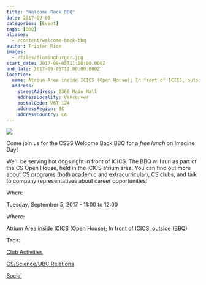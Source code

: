 ```yaml
---
title: "Welcome Back BBQ"
date: 2017-09-03
categories: [Event]
tags: [BBQ]
aliases:
  - /content/welcome-back-bbq
author: Tristan Rice
images:
  - /files/flamingburger.jpg
start_date: 2017-09-05T11:00:00.000Z
end_date: 2017-09-05T12:00:00.000Z
location:
  name: Atrium Area inside ICICS (Open House); In front of ICICS, outside (BBQ)
  address:
    streetAddress: 2366 Main Mall
    addressLocality: Vancouver
    postalCode: V6T 1Z4
    addressRegion: BC
    addressCountry: CA
---
```


![](/files/flamingburger.jpg)

Come join us for the CSSS Welcome Back BBQ for a _free lunch_ on Imagine Day!

We'll be serving hot dogs right in front of ICICS. The BBQ will run as part of the CS Open House, held in the ICICS atrium area. You can find out more about CS programs (both academic and extracurricular), CS clubs, and talk to company representatives about career opportunities!

When: 

Tuesday, September 5, 2017 - 11:00 to 12:00

Where: 

Atrium Area inside ICICS (Open House); In front of ICICS, outside (BBQ)

Tags: 

[Club Activities](/club)

[CS/Science/UBC Relations](/taxonomy/term/1)

[Social](/social)
